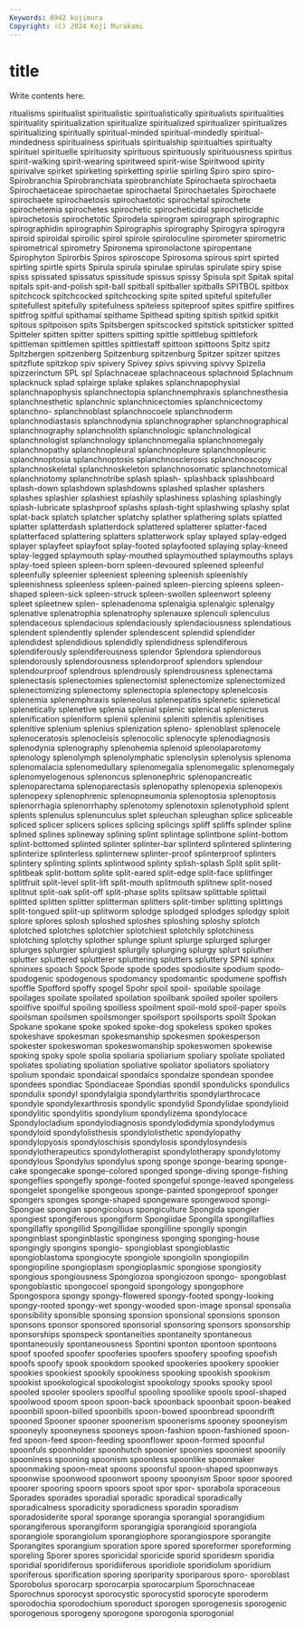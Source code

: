 ```yaml
---
Keywords: 8942 kojimura
Copyright: (C) 2024 Koji Murakami
---
```


# title

Write contents here.



ritualisms
spiritualist spiritualistic spiritualistically spiritualists spiritualities spirituality spiritualization spiritualize spiritualized spiritualizer
spiritualizes spiritualizing spiritually spiritual-minded spiritual-mindedly spiritual-mindedness spiritualness spirituals spiritualship spiritualties
spiritualty spirituel spirituelle spirituosity spirituous spirituously spirituousness spiritus spirit-walking spirit-wearing
spiritweed spirit-wise Spiritwood spirity spirivalve spirket spirketing spirketting spirlie spirling
Spiro spiro spiro- Spirobranchia Spirobranchiata spirobranchiate Spirochaeta spirochaeta Spirochaetaceae spirochaetae
spirochaetal Spirochaetales Spirochaete spirochaete spirochaetosis spirochaetotic spirochetal spirochete spirochetemia spirochetes
spirochetic spirocheticidal spirocheticide spirochetosis spirochetotic Spirodela spirogram spirograph spirographic spirographidin
spirographin Spirographis spirography Spirogyra spirogyra spiroid spiroidal spiroilic spirol spirole
spiroloculine spirometer spirometric spirometrical spirometry Spironema spironolactone spiropentane Spirophyton Spirorbis
Spiros spiroscope Spirosoma spirous spirt spirted spirting spirtle spirts Spirula
spirula spirulae spirulas spirulate spiry spise spiss spissated spissatus spissitude
spissus spissy Spisula spit Spitak spital spitals spit-and-polish spit-ball spitball
spitballer spitballs SPITBOL spitbox spitchcock spitchcocked spitchcocking spite spited spiteful
spitefuller spitefullest spitefully spitefulness spiteless spiteproof spites spitfire spitfires spitfrog
spitful spithamai spithame Spithead spiting spitish spitkid spitkit spitous spitpoison
spits Spitsbergen spitscocked spitstick spitsticker spitted Spitteler spitten spitter spitters
spitting spittle spittlebug spittlefork spittleman spittlemen spittles spittlestaff spittoon spittoons
Spitz spitz Spitzbergen spitzenberg Spitzenburg spitzenburg Spitzer spitzer spitzes spitzflute
spitzkop spiv spivery Spivey spivs spivving spivvy Spizella spizzerinctum SPL
spl Splachnaceae splachnaceous splachnoid Splachnum splacknuck splad splairge splake splakes
splanchnapophysial splanchnapophysis splanchnectopia splanchnemphraxis splanchnesthesia splanchnesthetic splanchnic splanchnicectomies splanchnicectomy splanchno-
splanchnoblast splanchnocoele splanchnoderm splanchnodiastasis splanchnodynia splanchnographer splanchnographical splanchnography splanchnolith splanchnologic
splanchnological splanchnologist splanchnology splanchnomegalia splanchnomegaly splanchnopathy splanchnopleural splanchnopleure splanchnopleuric splanchnoptosia
splanchnoptosis splanchnosclerosis splanchnoscopy splanchnoskeletal splanchnoskeleton splanchnosomatic splanchnotomical splanchnotomy splanchnotribe splash
splash- splashback splashboard splash-down splashdown splashdowns splashed splasher splashers splashes
splashier splashiest splashily splashiness splashing splashingly splash-lubricate splashproof splashs splash-tight
splashwing splashy splat splat-back splatch splatcher splatchy splather splathering splats
splatted splatter splatterdash splatterdock splattered splatterer splatter-faced splatterfaced splattering splatters
splatterwork splay splayed splay-edged splayer splayfeet splayfoot splay-footed splayfooted splaying
splay-kneed splay-legged splaymouth splay-mouthed splaymouthed splaymouths splays splay-toed spleen spleen-born
spleen-devoured spleened spleenful spleenfully spleenier spleeniest spleening spleenish spleenishly spleenishness
spleenless spleen-pained spleen-piercing spleens spleen-shaped spleen-sick spleen-struck spleen-swollen spleenwort spleeny
spleet spleetnew splen- splenadenoma splenalgia splenalgic splenalgy splenative splenatrophia splenatrophy
splenauxe splenculi splenculus splendaceous splendacious splendaciously splendaciousness splendatious splendent splendently
splender splendescent splendid splendider splendidest splendidious splendidly splendidness splendiferous splendiferously
splendiferousness splendor Splendora splendorous splendorously splendorousness splendorproof splendors splendour splendourproof
splendrous splendrously splendrousness splenectama splenectasis splenectomies splenectomist splenectomize splenectomized splenectomizing
splenectomy splenectopia splenectopy splenelcosis splenemia splenemphraxis spleneolus splenepatitis splenetic splenetical
splenetically splenetive splenia splenial splenic splenical splenicterus splenification spleniform splenii
spleninii spleniti splenitis splenitises splenitive splenium splenius splenization spleno- splenoblast
splenocele splenoceratosis splenocleisis splenocolic splenocyte splenodiagnosis splenodynia splenography splenohemia splenoid
splenolaparotomy splenology splenolymph splenolymphatic splenolysin splenolysis splenoma splenomalacia splenomedullary splenomegalia
splenomegalic splenomegaly splenomyelogenous splenoncus splenonephric splenopancreatic splenoparectama splenoparectasis splenopathy splenopexia
splenopexis splenopexy splenophrenic splenopneumonia splenoptosia splenoptosis splenorrhagia splenorrhaphy splenotomy splenotoxin
splenotyphoid splent splents splenulus splenunculus splet spleuchan spleughan splice spliceable
spliced splicer splicers splices splicing splicings spliff spliffs splinder spline
splined splines splineway splining splint splintage splintbone splint-bottom splint-bottomed splinted
splinter splinter-bar splinterd splintered splintering splinterize splinterless splinternew splinter-proof splinterproof
splinters splintery splinting splints splintwood splinty splish-splash Split split split-
splitbeak split-bottom splite split-eared split-edge split-face splitfinger splitfruit split-level split-lift
split-mouth splitmouth splitnew split-nosed splitnut split-oak split-off split-phase splits splitsaw
splittable splittail splitted splitten splitter splitterman splitters split-timber splitting splittings
split-tongued split-up splitworm splodge splodged splodges splodgy sploit splore splores
splosh sploshed sploshes sploshing sploshy splotch splotched splotches splotchier splotchiest
splotchily splotchiness splotching splotchy splother splunge splunt splurge splurged splurger
splurges splurgier splurgiest splurgily splurging splurgy splurt spluther splutter spluttered
splutterer spluttering splutters spluttery SPNI spninx spninxes spoach Spock Spode
spode spodes spodiosite spodium spodo- spodogenic spodogenous spodomancy spodomantic spodumene
spoffish spoffle Spofford spoffy spogel Spohr spoil spoil- spoilable spoilage
spoilages spoilate spoilated spoilation spoilbank spoiled spoiler spoilers spoilfive spoilful
spoiling spoilless spoilment spoil-mold spoil-paper spoils spoilsman spoilsmen spoilsmonger spoilsport
spoilsports spoilt Spokan Spokane spokane spoke spoked spoke-dog spokeless spoken
spokes spokeshave spokesman spokesmanship spokesmen spokesperson spokester spokeswoman spokeswomanship spokeswomen
spokewise spoking spoky spole spolia spoliaria spoliarium spoliary spoliate spoliated
spoliates spoliating spoliation spoliative spoliator spoliators spoliatory spolium spondaic spondaical
spondaics spondaize spondean spondee spondees spondiac Spondiaceae Spondias spondil spondulicks
spondulics spondulix spondyl spondylalgia spondylarthritis spondylarthrocace spondyle spondylexarthrosis spondylic spondylid
Spondylidae spondylioid spondylitic spondylitis spondylium spondylizema spondylocace Spondylocladium spondylodiagnosis spondylodidymia
spondylodymus spondyloid spondylolisthesis spondylolisthetic spondylopathy spondylopyosis spondyloschisis spondylosis spondylosyndesis spondylotherapeutics
spondylotherapist spondylotherapy spondylotomy spondylous Spondylus spondylus spong sponge sponge-bearing sponge-cake
spongecake sponge-colored sponged sponge-diving sponge-fishing spongeflies spongefly sponge-footed spongeful sponge-leaved
spongeless spongelet spongelike spongeous sponge-painted spongeproof sponger spongers sponges sponge-shaped
spongeware spongewood spongi- Spongiae spongian spongicolous spongiculture Spongida spongier spongiest
spongiferous spongiform Spongiidae Spongilla spongillaflies spongillafly spongillid Spongillidae spongilline spongily
spongin sponginblast sponginblastic sponginess sponging sponging-house spongingly spongins spongio- spongioblast
spongioblastic spongioblastoma spongiocyte spongiole spongiolin spongiopilin spongiopiline spongioplasm spongioplasmic spongiose
spongiosity spongious spongiousness Spongiozoa spongiozoon spongo- spongoblast spongoblastic spongocoel spongoid
spongology spongophore Spongospora spongy spongy-flowered spongy-footed spongy-looking spongy-rooted spongy-wet spongy-wooded
spon-image sponsal sponsalia sponsibility sponsible sponsing sponsion sponsional sponsions sponson
sponsons sponsor sponsored sponsorial sponsoring sponsors sponsorship sponsorships sponspeck spontaneities
spontaneity spontaneous spontaneously spontaneousness Spontini sponton spontoon spontoons spoof spoofed
spoofer spooferies spoofers spoofery spoofing spoofish spoofs spoofy spook spookdom
spooked spookeries spookery spookier spookies spookiest spookily spookiness spooking spookish
spookism spookist spookological spookologist spookology spooks spooky spool spooled spooler
spoolers spoolful spooling spoollike spools spool-shaped spoolwood spoom spoon spoon-back
spoonback spoonbait spoon-beaked spoonbill spoon-billed spoonbills spoon-bowed spoonbread spoondrift spooned
Spooner spooner spoonerism spoonerisms spooney spooneyism spooneyly spooneyness spooneys spoon-fashion
spoon-fashioned spoon-fed spoon-feed spoon-feeding spoonflower spoon-formed spoonful spoonfuls spoonholder spoonhutch
spoonier spoonies spooniest spoonily spooniness spooning spoonism spoonless spoonlike spoonmaker
spoonmaking spoon-meat spoons spoonsful spoon-shaped spoonways spoonwise spoonwood spoonwort spoony
spoonyism Spoor spoor spoored spoorer spooring spoorn spoors spoot spor
spor- sporabola sporaceous Sporades sporades sporadial sporadic sporadical sporadically sporadicalness
sporadicity sporadicness sporadin sporadism sporadosiderite sporal sporange sporangia sporangial sporangidium
sporangiferous sporangiform sporangigia sporangioid sporangiola sporangiole sporangiolum sporangiophore sporangiospore sporangite
Sporangites sporangium sporation spore spored sporeformer sporeforming sporeling Sporer spores
sporicidal sporicide sporid sporidesm sporidia sporidial sporidiferous sporidiiferous sporidiole sporidiolum
sporidium sporiferous sporification sporing sporiparity sporiparous sporo- sporoblast Sporobolus sporocarp
sporocarpia sporocarpium Sporochnaceae Sporochnus sporocyst sporocystic sporocystid sporocyte sporoderm sporodochia
sporodochium sporoduct sporogen sporogenesis sporogenic sporogenous sporogeny sporogone sporogonia sporogonial
